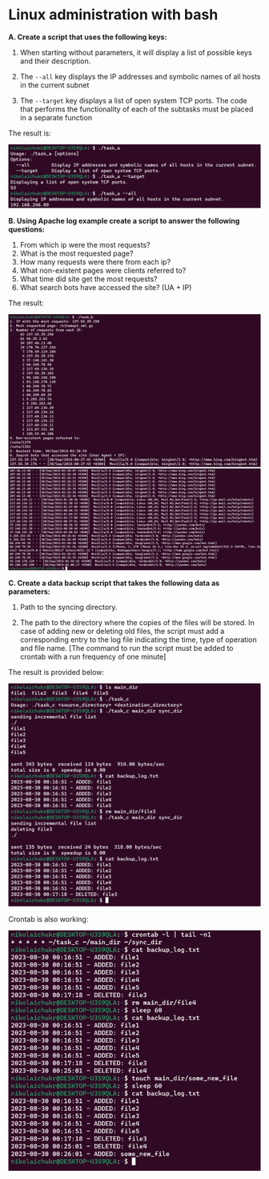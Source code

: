 # Linux administration with bash

**A. Create a script that uses the following keys:**

1. When starting without parameters, it will display a list of possible keys and their description.
    
2. The `--all` key displays the IP addresses and symbolic names of all hosts in the current subnet
    
3. The `--target` key displays a list of open system TCP ports. The code that performs the functionality of each of the subtasks must be placed in a separate function

The result is:

![](images/task_a.png)


**B. Using Apache log example create a script to answer the following questions:**
1. From which ip were the most requests?
2. What is the most requested page?
3. How many requests were there from each ip?
4. What non-existent pages were clients referred to?
5. What time did site get the most requests?
6. What search bots have accessed the site? (UA + IP)

The result:

![](images/task_b_1.png)
![](images/task_b_2.png)

**C. Create a data backup script that takes the following data as parameters:**

1. Path to the syncing directory.

2. The path to the directory where the copies of the files will be stored.
In case of adding new or deleting old files, the script must add a corresponding entry to the log file indicating the time, type of operation and file name. [The command to run the script must be added to crontab with a run frequency of one minute]

The result is provided below:

![](images/task_c.png)

Crontab is also working:

![](images/crontab.png)